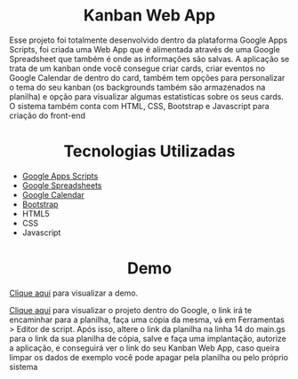 <h1 align="center">Kanban Web App</h1>

<p>Esse projeto foi totalmente desenvolvido dentro da plataforma Google Apps Scripts, foi criada uma Web App que é alimentada através de uma Google Spreadsheet que também é onde as informações são salvas. A aplicação se trata de um kanban onde você consegue criar cards, criar eventos no Google Calendar de dentro do card, também tem opções para personalizar o tema do seu kanban (os backgrounds também são armazenados na planilha) e opção para visualizar algumas estatisticas sobre os seus cards. O sistema também conta com HTML, CSS, Bootstrap e Javascript para criação do front-end</p>

<h1 align="center">Tecnologias Utilizadas</h1>

<ul>
    <li><a href="https://developers.google.com/apps-script">Google Apps Scripts</a></li>
    <li><a href="https://www.google.com/sheets/about/">Google Spreadsheets</a></li>
    <li><a href="https://www.google.com/calendar/about/">Google Calendar</a></li>
    <li><a href="https://getbootstrap.com/">Bootstrap</a></li>
    <li>HTML5</li>
    <li>CSS</li>
    <li>Javascript</li>
</ul>

<h1 align="center">Demo</h1>

<p><a target="_blank" href="https://wesleyoliveira98.github.io/kanban-google-apps-scripts/">Clique aqui</a> para visualizar a demo.</p>
<p><a target="_blank" href="https://docs.google.com/spreadsheets/d/1Oo0wQBHwNjy9TUXkvpJKeWcozGXW20EJY7uJu0Dkjn0/edit?usp=sharing">Clique aqui</a> para visualizar o projeto dentro do Google, o link irá te encaminhar para a planilha, faça uma cópia da mesma, vá em Ferramentas > Editor de script. Após isso, altere o link da planilha na linha 14 do main.gs para o link da sua planilha de cópia, salve e faça uma implantação, autorize a aplicação, e conseguirá ver o link do seu Kanban Web App, caso queira limpar os dados de exemplo você pode apagar pela planilha ou pelo próprio sistema</p>